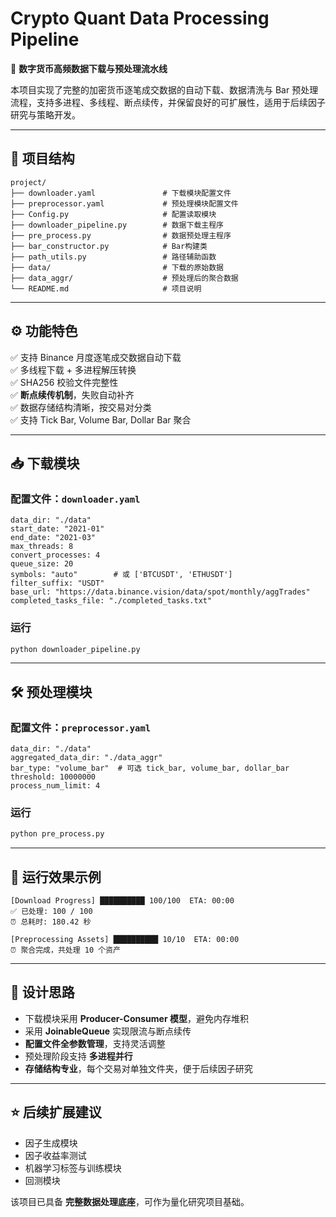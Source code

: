 # Crypto Quant Data Processing Pipeline

🚀 **数字货币高频数据下载与预处理流水线**

本项目实现了完整的加密货币逐笔成交数据的自动下载、数据清洗与 Bar 预处理流程，支持多进程、多线程、断点续传，并保留良好的可扩展性，适用于后续因子研究与策略开发。

---

## 📂 项目结构
```
project/
├── downloader.yaml               # 下载模块配置文件
├── preprocessor.yaml             # 预处理模块配置文件
├── Config.py                     # 配置读取模块
├── downloader_pipeline.py        # 数据下载主程序
├── pre_process.py                # 数据预处理主程序
├── bar_constructor.py            # Bar构建类
├── path_utils.py                 # 路径辅助函数
├── data/                         # 下载的原始数据
├── data_aggr/                    # 预处理后的聚合数据
└── README.md                     # 项目说明
```

---

## ⚙️ 功能特色
✅ 支持 Binance 月度逐笔成交数据自动下载  
✅ 多线程下载 + 多进程解压转换  
✅ SHA256 校验文件完整性  
✅ **断点续传机制**，失败自动补齐  
✅ 数据存储结构清晰，按交易对分类  
✅ 支持 Tick Bar, Volume Bar, Dollar Bar 聚合  

---

## 📥 下载模块

### 配置文件：`downloader.yaml`
```
data_dir: "./data"
start_date: "2021-01"
end_date: "2021-03"
max_threads: 8
convert_processes: 4
queue_size: 20
symbols: "auto"        # 或 ['BTCUSDT', 'ETHUSDT']
filter_suffix: "USDT"
base_url: "https://data.binance.vision/data/spot/monthly/aggTrades"
completed_tasks_file: "./completed_tasks.txt"
```

### 运行
```bash
python downloader_pipeline.py
```

---

## 🛠️ 预处理模块

### 配置文件：`preprocessor.yaml`
```
data_dir: "./data"
aggregated_data_dir: "./data_aggr"
bar_type: "volume_bar"  # 可选 tick_bar, volume_bar, dollar_bar
threshold: 10000000
process_num_limit: 4
```

### 运行
```bash
python pre_process.py
```

---

## 🎯 运行效果示例
```
[Download Progress] ██████████ 100/100  ETA: 00:00
✅ 已处理: 100 / 100
⏰ 总耗时: 180.42 秒

[Preprocessing Assets] ██████████ 10/10  ETA: 00:00
⏰ 聚合完成，共处理 10 个资产
```

---

## 📌 设计思路
- 下载模块采用 **Producer-Consumer 模型**，避免内存堆积
- 采用 **JoinableQueue** 实现限流与断点续传
- **配置文件全参数管理**，支持灵活调整
- 预处理阶段支持 **多进程并行**
- **存储结构专业**，每个交易对单独文件夹，便于后续因子研究

---

## ⭐️ 后续扩展建议
- 因子生成模块
- 因子收益率测试
- 机器学习标签与训练模块
- 回测模块

该项目已具备 **完整数据处理底座**，可作为量化研究项目基础。

